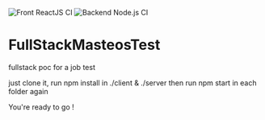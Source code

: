 ![Front ReactJS CI](https://github.com/zeley93/FullStackMasteosTest/workflows/Front%20ReactJS%20CI/badge.svg?branch=main)
![Backend Node.js CI](https://github.com/zeley93/FullStackMasteosTest/workflows/Backend%20Node.js%20CI/badge.svg)

# FullStackMasteosTest
fullstack poc for a job test

just clone it, run npm install in ./client & ./server
then run npm start in each folder again

You're ready to go !
